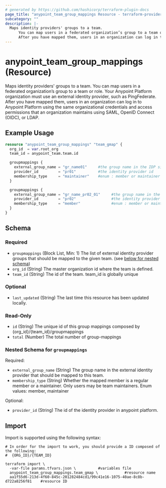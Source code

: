```yaml
---
# generated by https://github.com/hashicorp/terraform-plugin-docs
page_title: "anypoint_team_group_mappings Resource - terraform-provider-anypoint"
subcategory: ""
description: |-
  Maps identity providers' groups to a team.
      You can map users in a federated organization’s group to a team or role. Your Anypoint Platform organization must use an external identity provider, such as PingFederate.
      After you have mapped them, users in an organization can log in to Anypoint Platform using the same organizational credentials and access permissions that an organization maintains using SAML, OpenID Connect (OIDC), or LDAP.
---
```


# anypoint_team_group_mappings (Resource)

Maps identity providers' groups to a team.
		You can map users in a federated organization’s group to a team or role. Your Anypoint Platform organization must use an external identity provider, such as PingFederate.
		After you have mapped them, users in an organization can log in to Anypoint Platform using the same organizational credentials and access permissions that an organization maintains using SAML, OpenID Connect (OIDC), or LDAP.

## Example Usage

```terraform
resource "anypoint_team_group_mappings" "team_gmap" {
  org_id  = var.root_org
  team_id = anypoint_team.team.id

  groupmappings {
    external_group_name = "gr_name01"     #the group name in the IDP side
    provider_id         = "pr01"          #the identity provider id
    membership_type     = "maintainer"    #enum : member or maintainer
  }

  groupmappings {
    external_group_name = "gr_name_pr02_01"     #the group name in the IDP side
    provider_id         = "pr02"                #the identity provider id
    membership_type     = "member"              #enum : member or maintainer
  }
}
```

<!-- schema generated by tfplugindocs -->
## Schema

### Required

- `groupmappings` (Block List, Min: 1) The list of external identity provider groups that should be mapped to the given team. (see [below for nested schema](#nestedblock--groupmappings))
- `org_id` (String) The master organization id where the team is defined.
- `team_id` (String) The id of the team. team_id is globally unique

### Optional

- `last_updated` (String) The last time this resource has been updated locally.

### Read-Only

- `id` (String) The unique id of this group mappings composed by {org_id}/{team_id}/groupmappings
- `total` (Number) The total number of group-mappings

<a id="nestedblock--groupmappings"></a>
### Nested Schema for `groupmappings`

Required:

- `external_group_name` (String) The group name in the external identity provider that should be mapped to this team.
- `membership_type` (String) Whether the mapped member is a regular member or a maintainer. Only users may be team maintainers. Enum values: member, maintainer

Optional:

- `provider_id` (String) The id of the identity provider in anypoint platform.

## Import

Import is supported using the following syntax:

```shell
# In order for the import to work, you should provide a ID composed of the following:
#  {ORG_ID}/{TEAM_ID}

terraform import \
  -var-file params.tfvars.json \          #variables file
  anypoint_team_group_mappings.team_gmap \            #resource name
  aa1f55d6-213d-4f60-845c-201282484cd1/99c41e16-1075-40ae-8c8b-d722a8256f81    #resource ID
```
